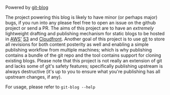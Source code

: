 Powered by [git-blog](https://github.com/amcnamara/git-blog)

The project powering this blog is likely to have minor (or perhaps major) bugs, if you run into any please feel free to open an issue on the github project or send a PR. The aims of this project are to have an _extremely_ lightweight drafting and publishing mechanism for static blogs to be hosted in [AWS'](https://aws.amazon.com/) [S3](https://aws.amazon.com/s3/) and [Cloudfront](https://aws.amazon.com/cloudfront/). Another goal of this project is to use [git](https://git-scm.com/) to store all revisions for both content posterity as well and enabling a simple publishing workflow from multiple machines; which is why publishing contains a bundle of the git repo and the tool contains support for cloning existing blogs. Please note that this project is not really an extension of git and lacks some of git's safety features; specifically publishing upstream is always destructive (it's up to you to ensure what you're publishing has all upstream changes, if any).

For usage, please refer to `git-blog --help`
